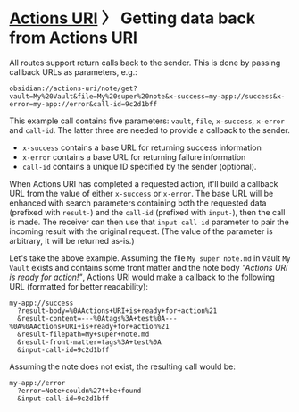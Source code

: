 # [Actions URI](index.html) 〉 Getting data back from Actions URI

All routes support return calls back to the sender. This is done by passing callback URLs as parameters, e.g.:

```
obsidian://actions-uri/note/get?vault=My%20Vault&file=My%20super%20note&x-success=my-app://success&x-error=my-app://error&call-id=9c2d1bff
```

This example call contains five parameters: `vault`, `file`, `x-success`, `x-error` and `call-id`.  The latter three are needed to provide a callback to the sender.

- `x-success` contains a base URL for returning success information
- `x-error` contains a base URL for returning failure information
- `call-id` contains a unique ID specified by the sender (optional).

When Actions URI has completed a requested action, it'll build a callback URL from the value of either `x-success` or `x-error`. The base URL will be enhanced with search parameters containing both the requested data (prefixed with `result-`) and the `call-id` (prefixed with `input-`), then the call is made.  The receiver can then use that `input-call-id` parameter to pair the incoming result with the original request.  (The value of the parameter is arbitrary, it will be returned as-is.)

Let's take the above example.  Assuming the file `My super note.md` in vault `My Vault` exists and contains some front matter and the note body *"Actions URI is ready for action!"*, Actions URI would make a callback to the following URL (formatted for better readability):

```
my-app://success
  ?result-body=%0AActions+URI+is+ready+for+action%21
  &result-content=---%0Atags%3A+test%0A---%0A%0AActions+URI+is+ready+for+action%21
  &result-filepath=My+super+note.md
  &result-front-matter=tags%3A+test%0A
  &input-call-id=9c2d1bff
```

Assuming the note does not exist, the resulting call would be:

```
my-app://error
  ?error=Note+couldn%27t+be+found
  &input-call-id=9c2d1bff
```
